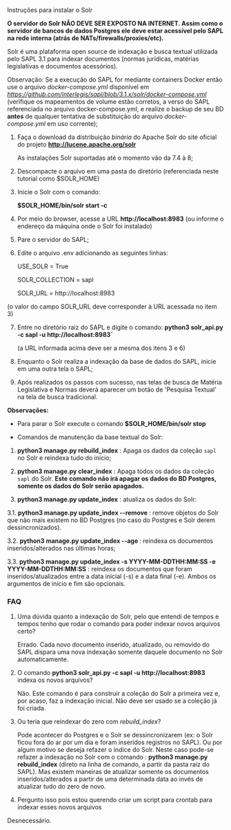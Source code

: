 
Instruções para instalar o Solr


**O servidor do Solr NÃO DEVE SER EXPOSTO NA INTERNET. Assim como o servidor de bancos de dados Postgres ele deve estar acessível pelo SAPL na rede interna (atrás de NATs/firewalls/proxies/etc).**

Solr é uma plataforma open source de indexação e busca textual utilizada pelo SAPL 3.1 para indexar documentos (normas jurídicas, matérias legislativas e documentos acessórios). 

Observação: Se a execução do SAPL for mediante containers Docker então use o arquivo *docker-compose.yml* disponível em
*https://github.com/interlegis/sapl/blob/3.1.x/solr/docker-compose.yml* (verifique os mapeamentos de volume estão corretos, a verso do SAPL referenciada no arquivo docker-compose.yml, e realize o backup de seu BD **antes** de qualquer tentativa de substituição do arquivo *docker-compose.yml* em uso corrente);

1) Faça o download da distribuição *binária* do Apache Solr do site oficial do projeto **http://lucene.apache.org/solr**


   As instalações Solr suportadas até o momento vão da 7.4 à 8;


2) Descompacte o arquivo em uma pasta do diretório (referenciada neste tutorial como $SOLR_HOME)


3) Inicie o Solr com o comando:

    **$SOLR_HOME/bin/solr start -c** 
    

4) Por meio do browser, acesse a URL **http://localhost:8983** (ou informe o endereço da máquina onde o Solr foi instalado)

5) Pare o servidor do SAPL;

6) Edite o arquivo .env adicionando as seguintes linhas:

    USE_SOLR = True


    SOLR_COLLECTION = sapl


    SOLR_URL = http://localhost:8983


 (o valor do campo SOLR_URL deve corresponder à URL acessada no item 3)

7) Entre no diretório raiz do SAPL e digite o comando: **python3 solr_api.py -c sapl -u http://localhost:8983`**

    (a URL informada acima deve ser a mesma dos itens 3 e 6)

8) Enquanto o Solr realiza a indexação da base de dados do SAPL, inicie em uma outra tela o SAPL;

9) Após realizados os passos com sucesso, nas telas de busca de Matéria Legislativa e Normas deverá aparecer um botão
de 'Pesquisa Textual' na tela de busca tradicional.

**Observações:**

* Para parar o Solr execute o comando **$SOLR_HOME/bin/solr stop**


* Comandos de manutenção da base textual do Solr:

1. **python3 manage.py rebuild_index** : Apaga os dados da coleção `sapl` no Solr e reindexa tudo do início;

2. **python3 manage.py clear_index** : Apaga todos os dados da coleção `sapl` do Solr. **Este comando não irá apagar os dados do BD Postgres, somente os dados do Solr serão apagados.**

3. **python3 manage.py update_index** : atualiza os dados do Solr:

3.1. **python3 manage.py update_index --remove** : remove objetos do Solr que não mais existem no BD Postgres (no caso do Postgres e Solr derem dessincronizados).

3.2. **python3 manage.py update_index --age <N>** : reindexa os documentos inseridos/alterados nas últimas <N> horas;

3.3. **python3 manage.py update_index -s YYYY-MM-DDTHH:MM:SS -e YYYY-MM-DDTHH:MM:SS** : reindexa os documentos que foram inseridos/atualizados entre a data inicial (-s) e a data final (-e). Ambos os argumentos de início e fim são opcionais.


### FAQ 

1. Uma dúvida quanto a indexação do Solr, pelo que entendi de tempos e tempos tenho que rodar o comando para poder indexar novos arquivos certo?

   Errado. Cada novo documento inserido, atualizado, ou removido do SAPL dispara uma nova indexação somente daquele documento no Solr automaticamente.

2. O comando **python3 solr_api.py -c sapl -u http://localhost:8983** indexa os novos arquivos?

   Não. Este comando é para construir a coleção do Solr a primeira vez e, por acaso, faz a indexação inicial. Não deve ser usado se a coleção já foi criada.

3. Ou teria que reindexar do zero com *rebuild_index*?

   Pode acontecer do Postgres e o Solr se dessincronizarem (ex: o Solr ficou fora do ar por um dia e foram inseridos registros no SAPL). Ou por algum motivo se deseja refazer o índice do Solr. Neste caso pode-se refazer a indexação no Solr com o comando : **python3 manage.py rebuild_index** (direto na linha de comando, a partir da pasta raiz do SAPL). Mas existem maneiras de atualizar somente os documentos inseridos/alterados a partir de uma determinada data ao invés de atualizar tudo do zero de novo.

4. Pergunto isso pois estou querendo criar um script para crontab para indexar esses novos arquivos

Desnecessário.

